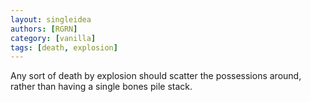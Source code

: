 ```yaml
---
layout: singleidea
authors: [RGRN]
category: [vanilla]
tags: [death, explosion]
---
```

Any sort of death by explosion should scatter the possessions around, rather than having a single bones pile stack.
